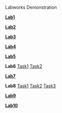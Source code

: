 Labworks Demonstration

**[Lab1](labs/lab1/index.html)**

**[Lab2](labs/lab2/index.html)**

**[Lab3](labs/lab3/index.html)**

**[Lab4](labs/lab4/index.html)**

**[Lab5](labs/lab5/main.html)**

**Lab6**
  [Task1](labs/lab6/task1/index.html)
  [Task2](labs/lab6/task2/index.html)


**[Lab7](labs/lab7/game.html)**

**Lab8**
  [Task1](labs/lab8/Task1/main.html)
  [Task2](labs/lab8/Task2/main.html)
  [Task3](labs/lab8/Task3/main.html)

**[Lab9](labs/lab9/index.html)**

**[Lab10](labs/lab10/index.html)**